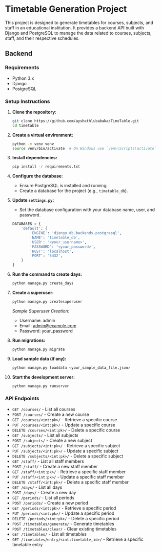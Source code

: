 # Timetable Generation Project

This project is designed to generate timetables for courses, subjects, and staff in an educational institution. It provides a backend API built with Django and PostgreSQL to manage the data related to courses, subjects, staff, and their respective schedules.

## Backend

### Requirements

- Python 3.x
- Django
- PostgreSQL

### Setup Instructions

1. **Clone the repository:**
   ```bash
   git clone https://github.com/ayshathlubabaka/TimeTable.git
   cd timetable
   ```

2. **Create a virtual environment:**
   ```bash
   python -m venv venv
   source venv/bin/activate  # On Windows use `venv\Scripts\activate`
   ```

3. **Install dependencies:**
   ```bash
   pip install -r requirements.txt
   ```

4. **Configure the database:**
   - Ensure PostgreSQL is installed and running.
   - Create a database for the project (e.g., `timetable_db`).

5. **Update `settings.py`:**
   - Set the database configuration with your database name, user, and password.
   ```python
   DATABASES = {
       'default': {
           'ENGINE': 'django.db.backends.postgresql',
           'NAME': 'timetable_db',
           'USER': '<your_username>',
           'PASSWORD': '<your_password>',
           'HOST': 'localhost',
           'PORT': '5432',
       }
   }
   ```

6. **Run the command to create days:**
   ```bash
   python manage.py create_days
   ```

7. **Create a superuser:**
   ```bash
   python manage.py createsuperuser
   ```
   *Sample Superuser Creation:*
   - Username: admin
   - Email: admin@example.com
   - Password: your_password

8. **Run migrations:**
   ```bash
   python manage.py migrate
   ```

9. **Load sample data (if any):**
   ```bash
   python manage.py loaddata <your_sample_data_file.json>
   ```

10. **Start the development server:**
    ```bash
    python manage.py runserver
    ```

### API Endpoints

- `GET /courses/` - List all courses
- `POST /courses/` - Create a new course
- `GET /courses/<int:pk>/` - Retrieve a specific course
- `PUT /courses/<int:pk>/` - Update a specific course
- `DELETE /courses/<int:pk>/` - Delete a specific course
- `GET /subjects/` - List all subjects
- `POST /subjects/` - Create a new subject
- `GET /subjects/<int:pk>/` - Retrieve a specific subject
- `PUT /subjects/<int:pk>/` - Update a specific subject
- `DELETE /subjects/<int:pk>/` - Delete a specific subject
- `GET /staff/` - List all staff members
- `POST /staff/` - Create a new staff member
- `GET /staff/<int:pk>/` - Retrieve a specific staff member
- `PUT /staff/<int:pk>/` - Update a specific staff member
- `DELETE /staff/<int:pk>/` - Delete a specific staff member
- `GET /days/` - List all days
- `POST /days/` - Create a new day
- `GET /periods/` - List all periods
- `POST /periods/` - Create a new period
- `GET /periods/<int:pk>/` - Retrieve a specific period
- `PUT /periods/<int:pk>/` - Update a specific period
- `DELETE /periods/<int:pk>/` - Delete a specific period
- `POST /timetables/generate/` - Generate timetables
- `POST /timetables/clear/` - Clear existing timetables
- `GET /timetables/` - List all timetables
- `GET /timetables/entry/<int:timetable_id>/` - Retrieve a specific timetable entry
